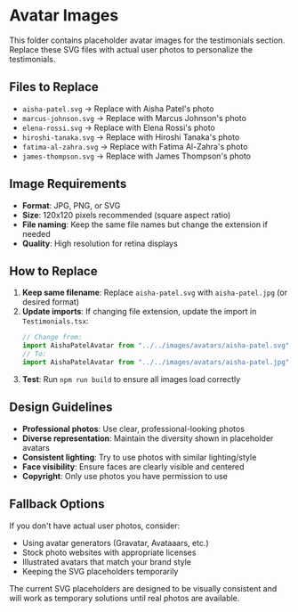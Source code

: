 # Avatar Images

This folder contains placeholder avatar images for the testimonials section. Replace these SVG files with actual user photos to personalize the testimonials.

## Files to Replace

- `aisha-patel.svg` → Replace with Aisha Patel's photo
- `marcus-johnson.svg` → Replace with Marcus Johnson's photo  
- `elena-rossi.svg` → Replace with Elena Rossi's photo
- `hiroshi-tanaka.svg` → Replace with Hiroshi Tanaka's photo
- `fatima-al-zahra.svg` → Replace with Fatima Al-Zahra's photo
- `james-thompson.svg` → Replace with James Thompson's photo

## Image Requirements

- **Format**: JPG, PNG, or SVG
- **Size**: 120x120 pixels recommended (square aspect ratio)
- **File naming**: Keep the same file names but change the extension if needed
- **Quality**: High resolution for retina displays

## How to Replace

1. **Keep same filename**: Replace `aisha-patel.svg` with `aisha-patel.jpg` (or desired format)
2. **Update imports**: If changing file extension, update the import in `Testimonials.tsx`:
   ```typescript
   // Change from:
   import AishaPatelAvatar from "../../images/avatars/aisha-patel.svg";
   // To:
   import AishaPatelAvatar from "../../images/avatars/aisha-patel.jpg";
   ```
3. **Test**: Run `npm run build` to ensure all images load correctly

## Design Guidelines

- **Professional photos**: Use clear, professional-looking photos
- **Diverse representation**: Maintain the diversity shown in placeholder avatars
- **Consistent lighting**: Try to use photos with similar lighting/style
- **Face visibility**: Ensure faces are clearly visible and centered
- **Copyright**: Only use photos you have permission to use

## Fallback Options

If you don't have actual user photos, consider:
- Using avatar generators (Gravatar, Avataaars, etc.)
- Stock photo websites with appropriate licenses
- Illustrated avatars that match your brand style
- Keeping the SVG placeholders temporarily

The current SVG placeholders are designed to be visually consistent and will work as temporary solutions until real photos are available.